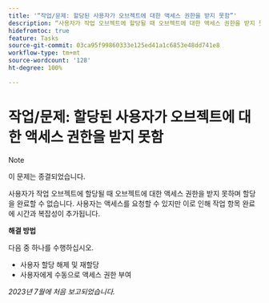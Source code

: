 ```yaml
---
title: '“작업/문제: 할당된 사용자가 오브젝트에 대한 액세스 권한을 받지 못함”'
description: “사용자가 작업 오브젝트에 할당될 때 오브젝트에 대한 액세스 권한을 받지 못하며 할당을 완료할 수 없습니다. 사용자는 액세스를 요청할 수 있지만 이로 인해 작업 항목 완료에 시간과 복잡성이 추가됩니다.”
hidefromtoc: true
feature: Tasks
source-git-commit: 03ca95f99860333e125ed41a1c6853e48dd741e8
workflow-type: tm+mt
source-wordcount: '128'
ht-degree: 100%

---
```



# 작업/문제: 할당된 사용자가 오브젝트에 대한 액세스 권한을 받지 못함

>[!NOTE]
>
>이 문제는 종결되었습니다.

사용자가 작업 오브젝트에 할당될 때 오브젝트에 대한 액세스 권한을 받지 못하며 할당을 완료할 수 없습니다. 사용자는 액세스를 요청할 수 있지만 이로 인해 작업 항목 완료에 시간과 복잡성이 추가됩니다.

**해결 방법**

다음 중 하나를 수행하십시오.

* 사용자 할당 해제 및 재할당
* 사용자에게 수동으로 액세스 권한 부여

_2023년 7월에 처음 보고되었습니다._
